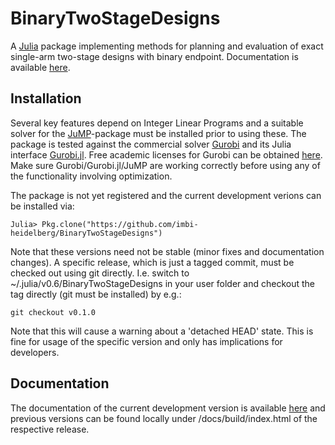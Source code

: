 # BinaryTwoStageDesigns

A [Julia](http://julialang.org) package implementing methods for planning and
evaluation of exact single-arm two-stage designs with binary
endpoint.
Documentation is available [here](https://imbi-heidelberg.github.io/BinaryTwoStageDesigns).

## Installation

Several key features depend on Integer Linear Programs and a suitable solver
for the [JuMP](https://github.com/JuliaOpt/JuMP.jl)-package must be installed
prior to using these.
The package is tested against the commercial solver
[Gurobi](http://www.gurobi.com/index) and its Julia interface
[Gurobi.jl](https://github.com/JuliaOpt/Gurobi.jl).
Free academic licenses for Gurobi can be obtained
[here](http://www.gurobi.com/academia/for-universities).
Make sure Gurobi/Gurobi.jl/JuMP are working correctly before using any of the
functionality involving optimization.

The package is not yet registered and the current development verions can be
installed via:

    Julia> Pkg.clone("https://github.com/imbi-heidelberg/BinaryTwoStageDesigns")

Note that these versions need not be stable (minor fixes and documentation changes). 
A specific release, which is just a tagged commit, must be checked out using git directly. 
I.e. switch to  ~/.julia/v0.6/BinaryTwoStageDesigns in your user folder and checkout the tag 
directly (git must be installed) by e.g.:

    git checkout v0.1.0

Note that this will cause a warning about a 'detached HEAD' state. This is
fine for usage of the specific version and only has implications for developers.



## Documentation

The documentation of the current development version is available
[here](https://imbi-heidelberg.github.io/BinaryTwoStageDesigns) and previous
versions can be found locally under /docs/build/index.html of the
respective release.
